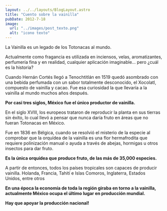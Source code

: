 ```yaml
---
layout: ../../layouts/BlogLayout.astro
title: "Cuento sobre la vainilla"
pubDate: 2012-7-18
image:
  url: "../images/post_texto.png"
  alt: "icono texto"
---
```


La Vainilla es un legado de los Totonacas al mundo.

Actualmente como fragancia es utilizada en inciensos, velas, aromatizantes, perfumería fina y en realidad, cualquier aplicación imaginable… pero ¿cuál es la historia?

Cuando Hernán Cortés llegó a Tenochtitlán en 1519 quedó asombrado con una bebida perfumada con un sabor totalmente desconocido, el Xocolatl, compuesto de vainilla y cacao. Fue esa curiosidad la que llevaría a la vainilla al mundo muchos años después.

**Por casi tres siglos, México fue el único productor de vainilla.**

En el siglo XVIII, los europeos trataron de reproducir la planta en sus tierras sin éxito, lo cual llevó a pensar que nunca daría fruto en áreas que no fueran Totonacas en México.

Fue en 1836 en Bélgica, cuando se resolvió el misterio de la especie al comprobar que la orquídea de la vainilla es una flor hermafrodita que requiere polinización manual o ayuda a través de abejas, hormigas u otros insectos para dar fruto.

**Es la única orquídea que produce fruto, de las más de 35,000 especies.**

A partir de entonces, todos los países tropicales son capaces de producir vainilla. Holanda, Francia, Tahití e Islas Comoros, Inglaterra, Estados Unidos, entre otros

**En una época la economía de toda la región giraba en torno a la vainilla, actualmente México ocupa el último lugar en producción mundial.**

**Hay que apoyar la producción nacional!**
